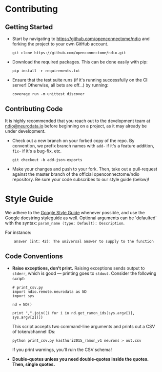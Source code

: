 # Contributing

## Getting Started
- Start by navigating to https://github.com/openconnectome/ndio and forking the project to your own GitHub account.

  ```
  git clone https://github.com/openconnectome/ndio.git
  ```
- Download the required packages. This can be done easily with pip:

  ```
  pip install -r requirements.txt
  ```
- Ensure that the test suite runs (if it's running successfully on the CI server! Otherwise, all bets are off...) by running:

  ```
  coverage run -m unittest discover
  ```

## Contributing Code
It is highly recommended that you reach out to the development team at ndio@neurodata.io before beginning on a project, as it may already be under development.

- Check out a new branch on your forked copy of the repo. By convention, we prefix branch names with `add-` if it's a feature addition, `fix-` if it's a bug-fix, etc.

  ```
  git checkout -b add-json-exports
  ```
- Make your changes and push to your fork. Then, take out a pull-request against the master branch of the official openconnectome/ndio repository. Be sure your code subscribes to our style guide (below)!

# Style Guide
We adhere to the [Google Style Guide](https://google.github.io/styleguide/pyguide.html) whenever possible, and use the Google docstring styleguide as well. Optional arguments can be 'defaulted' with the syntax: `param_name (type: Default): Description`.

For instance:

```
    answer (int: 42): The universal answer to supply to the function
```

## Code Conventions

- **Raise exceptions, don't print.**
  Raising exceptions sends  output to `stderr`, which is good — printing goes to `stdout`. Consider the following script:

  ```
  # print_csv.py
  import ndio.remote.neurodata as ND
  import sys
  
  nd = ND()
  
  print ",".join([i for i in nd.get_ramon_ids(sys.argv[1], sys.argv[2])])
  ```
  
  This script accepts two command-line arguments and prints out a CSV of token/channel IDs:
  
  ```
  python print_csv.py kasthuri2015_ramon_v1 neurons > out.csv
  ```
  
  If you print warnings, you'll ruin the CSV schema!
  
- **Double-quotes unless you need double-quotes inside the quotes. Then, single quotes.**
